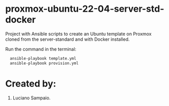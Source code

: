 # proxmox-ubuntu-22-04-server-std-docker
Project with Ansible scripts to create an Ubuntu template on Proxmox cloned from the server-standard and with Docker installed.

Run the command in the terminal:
```bash
  ansible-playbook template.yml
  ansible-playbook provision.yml
```

# Created by: 

1. Luciano Sampaio.
